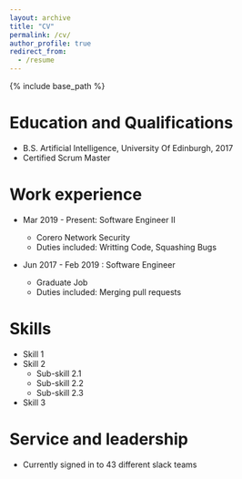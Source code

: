 ```yaml
---
layout: archive
title: "CV"
permalink: /cv/
author_profile: true
redirect_from:
  - /resume
---
```


{% include base_path %}

Education and Qualifications
======
* B.S. Artificial Intelligence, University Of Edinburgh, 2017
* Certified Scrum Master

Work experience
======
* Mar 2019 - Present: Software Engineer II
  * Corero Network Security
  * Duties included: Writting Code, Squashing Bugs

* Jun 2017 - Feb 2019 : Software Engineer
  * Graduate Job
  * Duties included: Merging pull requests
  
Skills
======
* Skill 1
* Skill 2
  * Sub-skill 2.1
  * Sub-skill 2.2
  * Sub-skill 2.3
* Skill 3

Service and leadership
======
* Currently signed in to 43 different slack teams
